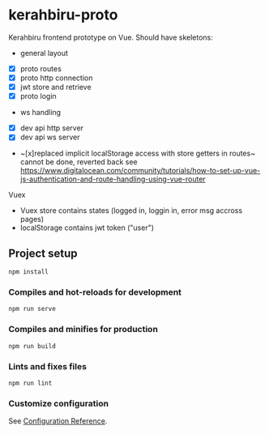# kerahbiru-proto

Kerahbiru frontend prototype on Vue.
Should have skeletons:
- general layout
- [x] proto routes
- [x] proto http connection
- [x] jwt store and retrieve
- [x] proto login 
- ws handling
- [x] dev api http server
- [x] dev api ws server
- ~[x]replaced implicit localStorage access with store getters in routes~ cannot be done, reverted back see https://www.digitalocean.com/community/tutorials/how-to-set-up-vue-js-authentication-and-route-handling-using-vue-router

Vuex
- Vuex store contains states (logged in, loggin in, error msg accross pages)
- localStorage contains jwt token ("user")

## Project setup
```
npm install
```

### Compiles and hot-reloads for development
```
npm run serve
```

### Compiles and minifies for production
```
npm run build
```

### Lints and fixes files
```
npm run lint
```

### Customize configuration
See [Configuration Reference](https://cli.vuejs.org/config/).
